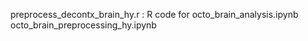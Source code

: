 preprocess_decontx_brain_hy.r : R code for 
octo_brain_analysis.ipynb
octo_brain_preprocessing_hy.ipynb